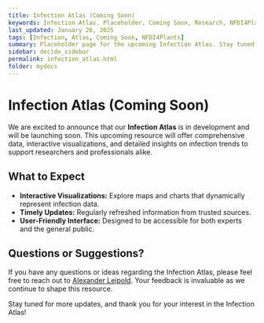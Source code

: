 ```yaml
---
title: Infection Atlas (Coming Soon)
keywords: Infection Atlas, Placeholder, Coming Soon, Research, NFDI4Plants
last_updated: January 26, 2025
tags: [Infection, Atlas, Coming Soon, NFDI4Plants]
summary: Placeholder page for the upcoming Infection Atlas. Stay tuned for more details.
sidebar: decide_sidebar
permalink: infection_atlas.html
folder: mydocs
---
```


# Infection Atlas (Coming Soon)

We are excited to announce that our **Infection Atlas** is in development and will be launching soon. This upcoming resource will offer comprehensive data, interactive visualizations, and detailed insights on infection trends to support researchers and professionals alike.

## What to Expect

- **Interactive Visualizations:** Explore maps and charts that dynamically represent infection data.
- **Timely Updates:** Regularly refreshed information from trusted sources.
- **User-Friendly Interface:** Designed to be accessible for both experts and the general public.

## Questions or Suggestions?

If you have any questions or ideas regarding the Infection Atlas, please feel free to reach out to [Alexander Leipold](mailto:alexander.leipold@helmholtz-hiri.de). Your feedback is invaluable as we continue to shape this resource.

Stay tuned for more updates, and thank you for your interest in the Infection Atlas!

